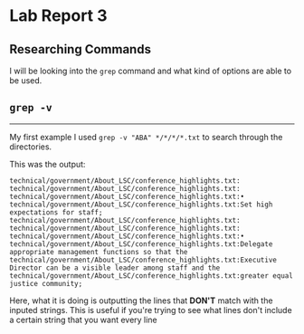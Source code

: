 # Lab Report 3

## Researching Commands

I will be looking into the `grep` command and what kind of options are able to be used.

## `grep -v`
---
My first example I used `grep -v "ABA" */*/*/*.txt` to search through the directories.


This was the output:

```
technical/government/About_LSC/conference_highlights.txt:
technical/government/About_LSC/conference_highlights.txt:
technical/government/About_LSC/conference_highlights.txt:•
technical/government/About_LSC/conference_highlights.txt:Set high expectations for staff;
technical/government/About_LSC/conference_highlights.txt:
technical/government/About_LSC/conference_highlights.txt:
technical/government/About_LSC/conference_highlights.txt:•
technical/government/About_LSC/conference_highlights.txt:Delegate appropriate management functions so that the
technical/government/About_LSC/conference_highlights.txt:Executive Director can be a visible leader among staff and the
technical/government/About_LSC/conference_highlights.txt:greater equal justice community;
```

Here, what it is doing is outputting the lines that **DON'T** match with the inputed strings. This is useful if you're trying to see what lines don't include a certain string that you want every line 
